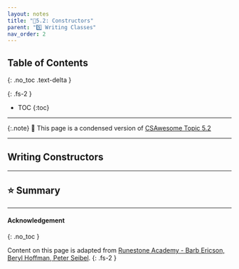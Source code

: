 ```yaml
---
layout: notes
title: "📓5.2: Constructors" 
parent: "5️⃣ Writing Classes"
nav_order: 2
---
```


## Table of Contents
{: .no_toc .text-delta }

{: .fs-2 }
- TOC
{:toc}

---

{:.note}
📖 This page is a condensed version of [CSAwesome Topic 5.2](https://runestone.academy/ns/books/published/csawesome/Unit5-Writing-Classes/topic-5-2-writing-constructors.html?mode=browsing) 

---

## Writing Constructors



---

## ⭐️ Summary


  

---

#### Acknowledgement
{: .no_toc }

Content on this page is adapted from [Runestone Academy - Barb Ericson, Beryl Hoffman, Peter Seibel](https://runestone.academy/ns/books/published/csawesome/index.html?mode=browsing).
{: .fs-2 }
